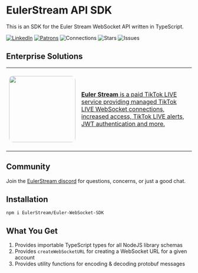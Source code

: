 # EulerStream API SDK

This is an SDK for the Euler Stream WebSocket API written in TypeScript.

[![LinkedIn](https://img.shields.io/badge/LinkedIn-0077B5?style=for-the-badge&logo=linkedin&logoColor=white&style=flat-square)](https://www.linkedin.com/in/isaackogan/)
[![Patrons](https://www.eulerstream.com/api/pips/patrons?v=002)](https://www.eulerstream.com/)
![Connections](https://tiktok.eulerstream.com/analytics/pips/1)
![Stars](https://img.shields.io/github/stars/EulerStream/Euler-WebSocket-SDK?style=flat&color=0274b5&alt=1)
![Issues](https://img.shields.io/github/issues/EulerStream/Euler-WebSocket-SDK)

## Enterprise Solutions

<table>
<tr>
    <td><br/><img width="180px" style="border-radius: 10px" src="https://raw.githubusercontent.com/isaackogan/TikTokLive/master/.github/SquareLogo.png"><br/><br/></td>
    <td>
        <a href="https://www.eulerstream.com">
            <strong>Euler Stream</strong> is a paid TikTok LIVE service providing managed TikTok LIVE WebSocket connections, increased access, TikTok LIVE alerts, JWT authentication and more.
        </a>
    </td>
</tr>
</table>

## Community

Join the [EulerStream discord](https://www.eulerstream.com/discord) for questions, concerns, or just a good chat.

## Installation

`npm i EulerStream/Euler-WebSocket-SDK`

## What You Get

1. Provides importable TypeScript types for all NodeJS library schemas
2. Provides `createWebSocketURL` for creating a WebSocket URL for a given account
3. Provides utility functions for encoding & decoding protobuf messages